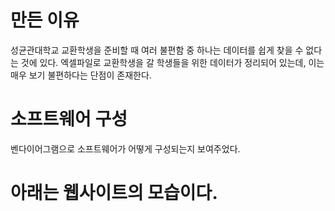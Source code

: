 # 만든 이유
  성균관대학교 교환학생을 준비할 때 여러 불편함 중 하나는 데이터를 쉽게 찾을 수 없다는 것에 있다.
  엑셀파일로 교환학생을 갈 학생들을 위한 데이터가 정리되어 있는데, 이는 매우 보기 불편하다는 단점이 존재한다.


# 소프트웨어 구성
  벤다이어그램으로 소프트웨어가 어떻게 구성되는지 보여주었다.


# 아래는 웹사이트의 모습이다.
